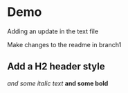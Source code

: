 # Demo

Adding an update in the text file

Make changes to the readme in branch1

## Add a H2 header style

*and some italic text*
**and some bold**
